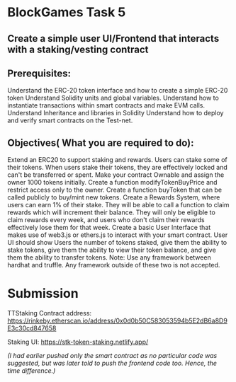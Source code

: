 # BlockGames Task 5

## Create a simple user UI/Frontend that interacts with a staking/vesting contract

## Prerequisites:

  Understand the ERC-20 token interface and how to create a simple ERC-20 token
  Understand Solidity units and global variables.
  Understand how to instantiate transactions within smart contracts and make EVM calls.
  Understand Inheritance and libraries in Solidity
  Understand how to deploy and verify smart contracts on the Test-net.
 

## Objectives( What you are required to do):

Extend an ERC20 to support staking and rewards. Users can stake some of their tokens. When users stake their tokens, they are effectively locked and can't be transferred or spent.
Make your contract Ownable and assign the owner 1000 tokens initially. Create a function modifyTokenBuyPrice and restrict access only to the owner.
Create a function buyToken that can be called publicly to buy/mint new tokens.
Create a Rewards System, where users can earn 1% of their stake. They will be able to call a function to claim rewards which will increment their balance. They will only be eligible to claim rewards every week, and users who don't claim their rewards effectively lose them for that week.
Create a basic User Interface that makes use of web3.js or ethers.js to interact with your smart contract. User UI should show Users the number of tokens staked, give them the ability to stake tokens, give them the ability to view their token balance, and give them the ability to transfer tokens.
Note: Use any framework between hardhat and truffle. Any framework outside of these two is not accepted.

# Submission
TTStaking Contract address: https://rinkeby.etherscan.io/address/0x0d0b50C583053594b5E2dB6a8D9E3c30cd847658

Staking UI: https://stk-token-staking.netlify.app/

_(I had earlier pushed only the smart contract as no particular code was suggested, but was later told to push the frontend code too. Hence, the time difference.)_
